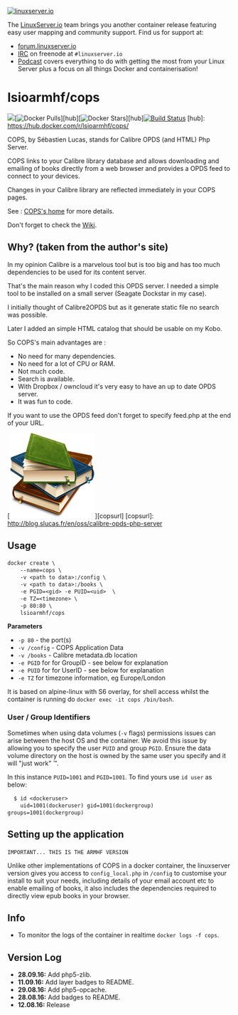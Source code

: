 [linuxserverurl]: https://linuxserver.io
[forumurl]: https://forum.linuxserver.io
[ircurl]: https://www.linuxserver.io/index.php/irc/
[podcasturl]: https://www.linuxserver.io/index.php/category/podcast/

[![linuxserver.io](https://raw.githubusercontent.com/linuxserver/docker-templates/master/linuxserver.io/img/linuxserver_medium.png)][linuxserverurl]

The [LinuxServer.io][linuxserverurl] team brings you another container release featuring easy user mapping and community support. Find us for support at:
* [forum.linuxserver.io][forumurl]
* [IRC][ircurl] on freenode at `#linuxserver.io`
* [Podcast][podcasturl] covers everything to do with getting the most from your Linux Server plus a focus on all things Docker and containerisation!

# lsioarmhf/cops
[![](https://images.microbadger.com/badges/image/lsioarmhf/cops.svg)](http://microbadger.com/images/lsioarmhf/cops "Get your own image badge on microbadger.com")[![Docker Pulls](https://img.shields.io/docker/pulls/lsioarmhf/cops.svg)][hub][![Docker Stars](https://img.shields.io/docker/stars/lsioarmhf/cops.svg)][hub][![Build Status](http://jenkins.linuxserver.io:8080/buildStatus/icon?job=Dockers/LinuxServer.io-armhf/lsioarmhf-cops)](http://jenkins.linuxserver.io:8080/job/Dockers/job/LinuxServer.io-armhf/job/lsioarmhf-cops/)
[hub]: https://hub.docker.com/r/lsioarmhf/cops/

COPS, by Sébastien Lucas, stands for Calibre OPDS (and HTML) Php Server.

COPS links to your Calibre library database and allows downloading and emailing of books directly from a web browser and provides a OPDS feed to connect to your devices.

Changes in your Calibre library are reflected immediately in your COPS pages.

See : [COPS's home](http://blog.slucas.fr/en/oss/calibre-opds-php-server) for more details.

Don't forget to check the [Wiki](https://github.com/seblucas/cops/wiki).

## Why? (taken from the author's site)

In my opinion Calibre is a marvelous tool but is too big and has too much
dependencies to be used for its content server.

That's the main reason why I coded this OPDS server. I needed a simple
tool to be installed on a small server (Seagate Dockstar in my case).

I initially thought of Calibre2OPDS but as it generate static file no
search was possible.

Later I added an simple HTML catalog that should be usable on my Kobo.

So COPS's main advantages are :
 * No need for many dependencies.
 * No need for a lot of CPU or RAM.
 * Not much code.
 * Search is available.
 * With Dropbox / owncloud it's very easy to have an up to date OPDS server.
 * It was fun to code.

If you want to use the OPDS feed don't forget to specify feed.php at the end of your URL.

[![cops](https://raw.githubusercontent.com/linuxserver/docker-templates/master/linuxserver.io/img/cops-icon.png)][copsurl]
[copsurl]: http://blog.slucas.fr/en/oss/calibre-opds-php-server

## Usage

```
docker create \
	--name=cops \
	-v <path to data>:/config \
	-v <path to data>:/books \
	-e PGID=<gid> -e PUID=<uid>  \
	-e TZ=<timezone> \
	-p 80:80 \
	lsioarmhf/cops
```

**Parameters**

* `-p 80` - the port(s)
* `-v /config` - COPS Application Data
* `-v /books` - Calibre metadata.db location
* `-e PGID` for for GroupID - see below for explanation
* `-e PUID` for for UserID - see below for explanation
* `-e TZ` for timezone information, eg Europe/London

It is based on alpine-linux with S6 overlay, for shell access whilst the container is running do `docker exec -it cops /bin/bash`.

### User / Group Identifiers

Sometimes when using data volumes (`-v` flags) permissions issues can arise between the host OS and the container. We avoid this issue by allowing you to specify the user `PUID` and group `PGID`. Ensure the data volume directory on the host is owned by the same user you specify and it will "just work" ™.

In this instance `PUID=1001` and `PGID=1001`. To find yours use `id user` as below:

```
  $ id <dockeruser>
    uid=1001(dockeruser) gid=1001(dockergroup) groups=1001(dockergroup)
```

## Setting up the application 
`IMPORTANT... THIS IS THE ARMHF VERSION`

Unlike other implementations of COPS in a docker container,  the linuxserver version gives you access to `config_local.php` in `/config` to customise your install to suit your needs, including details of your email account etc to enable emailing of books, it also includes the dependencies required to directly view epub books in your browser.

## Info

* To monitor the logs of the container in realtime `docker logs -f cops`.

## Version Log

+ **28.09.16:** Add php5-zlib.
+ **11.09.16:** Add layer badges to README.
+ **29.08.16:** Add php5-opcache.
+ **28.08.16:** Add badges to README.
+ **12.08.16:** Release
